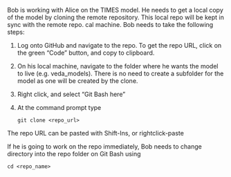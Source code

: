 Bob is working with Alice on the TIMES model. He needs to get a local copy of the model by cloning the remote repository. This local repo will be kept in sync with the remote repo. cal machine. Bob needs to take the following steps:

1.	Log onto GitHub and navigate to the repo. To get the repo URL, click on the green “Code” button, and copy to clipboard.
2.	On his local machine,  navigate to the folder where he wants the model to live (e.g. veda_models). There is no need to create a subfolder for the model as one will be created by the clone.
3.	Right click, and select “Git Bash here”
4.	At the command prompt type
	
	```git clone <repo_url>```

   The repo URL can be pasted with Shift-Ins, or rightclick-paste


If he is going to work on the repo immediately, Bob needs to change directory into the repo folder on Git Bash using

```cd <repo_name>```
